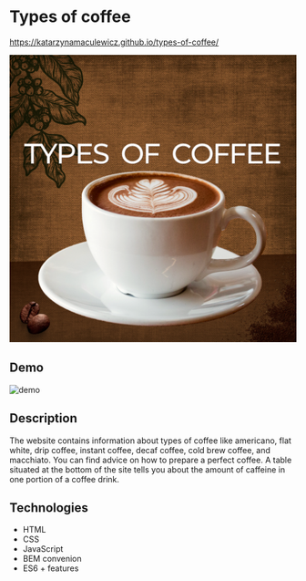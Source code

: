 # Types of coffee

https://katarzynamaculewicz.github.io/types-of-coffee/

![coffee mug](images/share.png)

## Demo

![demo](images/Types%20of%20coffee.gif)

## Description
The website contains information about types of coffee like americano, flat white, drip coffee, instant coffee, decaf coffee, cold brew coffee, and macchiato. You can find advice on how to prepare a perfect coffee. A table situated at the bottom of the site tells you about the amount of caffeine in one portion of a coffee drink.

## Technologies
- HTML
- CSS
- JavaScript
- BEM convenion
- ES6 + features